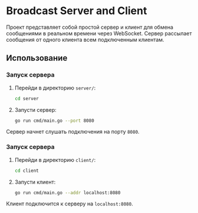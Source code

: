 # Broadcast Server and Client

Проект представляет собой простой сервер и клиент для обмена сообщениями в реальном времени через WebSocket. Сервер рассылает сообщения от одного клиента всем подключенным клиентам.

## Использование

### Запуск сервера

1. Перейди в директорию `server/`:
   ```bash
   cd server
   ```
2. Запусти сервер:
    ```bash
    go run cmd/main.go --port 8080
    ```
Сервер начнет слушать подключения на порту ```8080```.

### Запуск сервера

1. Перейди в директорию `client/`:
   ```bash
   cd client
   ```
2. Запусти клиент:
    ```bash
    go run cmd/main.go --addr localhost:8080
    ```
Клиент подключится к серверу на ```localhost:8080```.